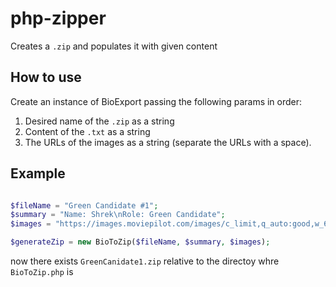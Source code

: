 # php-zipper
Creates a `.zip` and populates it with given content

## How to use
Create an instance of BioExport passing the following params in order:
1) Desired name of the `.zip` as a string
2) Content of the `.txt` as a string
3) The URLs of the images as a string (separate the URLs with a space).

## Example
```php

$fileName = "Green Candidate #1";
$summary = "Name: Shrek\nRole: Green Candidate";
$images = "https://images.moviepilot.com/images/c_limit,q_auto:good,w_600/m5xa5ajsxsflc2gbdy6k/shrek-credit-dreamworks-pictures.jpg http://shrekshrekshrek.weebly.com/uploads/3/1/0/9/31093949/2456051.jpg";

$generateZip = new BioToZip($fileName, $summary, $images);
```

now there exists `GreenCanidate1.zip` relative to the directoy whre `BioToZip.php` is  
